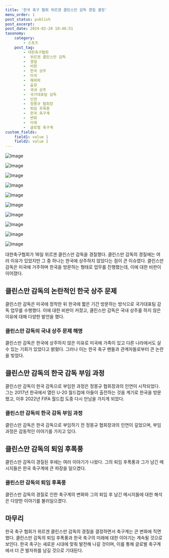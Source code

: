 ```yaml
---
title: '한국 축구 협회 위르겐 클린스만 감독 경질 결정'
menu_order: 1
post_status: publish
post_excerpt: 
post_date: 2024-02-20 10:46:51
taxonomy:
    category:
        - 스포츠
    post_tag:
        - 대한축구협회
        -  위르겐 클린스만 감독
        -  경질
        -  비판
        -  한국 상주
        -  미국
        -  해외파
        -  출장
        -  국내 상주
        -  국가대표팀 감독
        -  인연
        -  정몽규 협회장
        -  퇴임 후폭풍
        -  한국 축구계
        -  변화
        -  미래
        -  글로벌 축구계
custom_fields:
    field1: value 1
    field2: value 2
---
```


![Image](https://imgnews.pstatic.net/image/477/2024/02/20/0000474524_001_20240220073702090.jpg?type=w647)

![Image](https://imgnews.pstatic.net/image/477/2024/02/20/0000474524_002_20240220073702155.jpg?type=w647)

![Image](https://imgnews.pstatic.net/image/477/2024/02/20/0000474524_003_20240220073702218.jpg?type=w647)

![Image](https://imgnews.pstatic.net/image/477/2024/02/20/0000474524_004_20240220073702267.jpg?type=w647)

![Image](https://imgnews.pstatic.net/image/477/2024/02/20/0000474524_005_20240220073702313.jpg?type=w647)

![Image](https://imgnews.pstatic.net/image/477/2024/02/20/0000474524_006_20240220073702367.jpg?type=w647)

![Image](https://imgnews.pstatic.net/image/477/2024/02/20/0000474524_007_20240220073702408.jpg?type=w647)

![Image](https://imgnews.pstatic.net/image/477/2024/02/20/0000474524_008_20240220073702443.jpg?type=w647)

![Image](https://imgnews.pstatic.net/image/477/2024/02/20/0000474524_009_20240220073702478.jpg?type=w647)

![Image](https://imgnews.pstatic.net/image/477/2024/02/20/0000474524_010_20240220073702522.jpg?type=w647)

대한축구협회가 16일 위르겐 클린스만 감독을 경질했다. 클린스만 감독의 경질에는 여러 이유가 있었지만 그 중 하나는 한국에 상주하지 않았다는 점이 큰 이슈였다. 클린스만 감독은 미국에 거주하며 한국을 방문하는 형태로 업무를 진행했는데, 이에 대한 비판이 이어졌다. 
## 클린스만 감독의 논란적인 한국 상주 문제
클린스만 감독은 미국에 정착한 뒤 한국에 짧은 기간 방문하는 방식으로 국가대표팀 감독 업무를 수행했다. 이에 대한 비판이 커졌고, 클린스만 감독은 국내 상주를 하지 않은 이유에 대해 다양한 발언을 했다. 
### 클린스만 감독의 국내 상주 문제 해명
클린스만 감독은 한국에 상주하지 않은 이유로 미국에 가족이 있고 다른 나라에서도 살 수 있는 기회가 있었다고 밝혔다. 그러나 이는 한국 축구 팬들과 관계자들로부터 큰 논란을 빚었다.
## 클린스만 감독의 한국 감독 부임 과정
클린스만 감독이 한국 감독으로 부임한 과정은 정몽규 협회장과의 인연이 시작되었다. 그는 2017년 한국에서 열린 U-20 월드컵에 아들이 출전하는 것을 계기로 한국을 방문했고, 이후 2022년 FIFA 월드컵 도중 다시 만남을 가지게 되었다. 
### 클린스만 감독의 한국 감독 부임 과정
클린스만 감독은 한국 감독으로 부임하기 전 정몽규 협회장과의 인연이 깊었으며, 부임 과정은 감동적인 이야기를 가지고 있다.
## 클린스만 감독의 퇴임 후폭풍
클린스만 감독이 경질된 후에는 여러 이야기가 나왔다. 그의 퇴임 후폭풍과 그가 남긴 메시지들은 한국 축구계에 큰 파장을 일으켰다.
### 클린스만 감독의 퇴임 후폭풍
클린스만 감독의 경질로 인한 축구계의 변화와 그의 퇴임 후 남긴 메시지들에 대한 해석은 다양한 이야기를 불러일으켰다.
## 마무리
한국 축구 협회가 위르겐 클린스만 감독의 경질을 결정하면서 축구계는 큰 변화에 직면했다. 클린스만 감독의 퇴임 후폭풍과 한국 축구의 미래에 대한 이야기는 계속될 것으로 보인다. 한국 축구는 새로운 시대에 맞춰 발전해 나갈 것이며, 이를 통해 글로벌 축구계에서 더 큰 발자취를 남길 것으로 기대된다.
